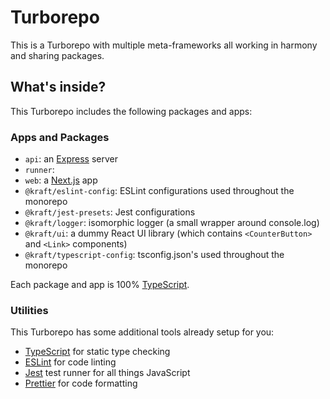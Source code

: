 # Turborepo

This is a Turborepo with multiple meta-frameworks all working in harmony and sharing packages.

## What's inside?

This Turborepo includes the following packages and apps:

### Apps and Packages

- `api`: an [Express](https://expressjs.com/) server
- `runner`:
- `web`: a [Next.js](https://nextjs.org/) app
- `@kraft/eslint-config`: ESLint configurations used throughout the monorepo
- `@kraft/jest-presets`: Jest configurations
- `@kraft/logger`: isomorphic logger (a small wrapper around console.log)
- `@kraft/ui`: a dummy React UI library (which contains `<CounterButton>` and `<Link>` components)
- `@kraft/typescript-config`: tsconfig.json's used throughout the monorepo

Each package and app is 100% [TypeScript](https://www.typescriptlang.org/).

### Utilities

This Turborepo has some additional tools already setup for you:

- [TypeScript](https://www.typescriptlang.org/) for static type checking
- [ESLint](https://eslint.org/) for code linting
- [Jest](https://jestjs.io) test runner for all things JavaScript
- [Prettier](https://prettier.io) for code formatting
